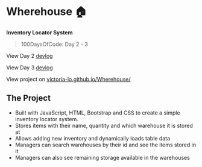 # Wherehouse :house:
**Inventory Locator System**
> 100DaysOfCode: Day 2 - 3

View Day 2 [devlog](https://medium.com/@victoria2666/100-days-of-code-day-2-of-100-c1103129832c)

View Day 3 [devlog](https://medium.com/@victoria2666/100-days-of-code-day-3-of-100-d2141c4e7932)

View project on [victoria-lo.github.io/Wherehouse/](https://victoria-lo.github.io/Wherehouse/)

## The Project
- Built with JavaScript, HTML, Bootstrap and CSS to create a simple inventory locator system.
- Stores items with their name, quantity and which warehouse it is stored at
- Allows adding new inventory and dynamically loads table data
- Managers can search warehouses by their id and see the items stored in it
- Managers can also see remaining storage available in the warehouses
